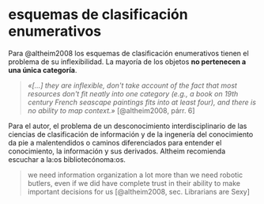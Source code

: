 # esquemas de clasificación enumerativos

Para @altheim2008 los esquemas de clasificación enumerativos tienen el problema de su inflexibilidad. La mayoría de los objetos **no pertenecen a una única categoría**.

 >
 > *«[...] they are inflexible, don't take account of the fact that most resources don't fit neatly into one category (e.g., a book on 19th century French seascape paintings fits into at least four), and there is no ability to map context.»* [@altheim2008, párr. 6]

Para el autor, el problema de un desconocimiento interdisciplinario de las ciencias de clasificación de información y de la ingenería del conocimiento da pie a malentendidos o caminos diferenciados para entender el conocimiento, la información y sus derivados. Altheim recomienda escuchar a la:os bibliotecónoma:os.

 >
 > we need information organization a lot more than we need robotic butlers, even if we did have complete trust in their ability to make important decisions for us [@altheim2008, sec. Librarians are Sexy]
